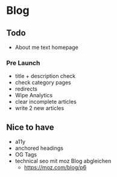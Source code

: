 # Blog

## Todo

- About me text homepage

### Pre Launch

- title + description check
- check category pages
- redirects
- Wipe Analytics
- clear incomplete articles
- write 2 new articles

## Nice to have

- a11y
- anchored headings
- OG Tags
- technical seo mit moz Blog abgleichen
    - https://moz.com/blog/p6
